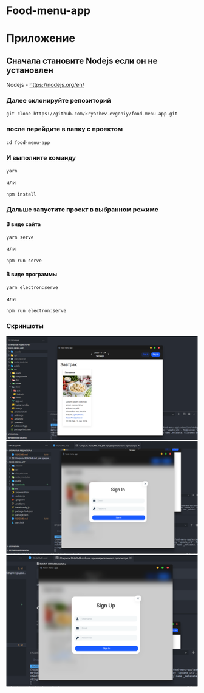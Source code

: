 # Food-menu-app

# Приложение

## Сначала становите Nodejs если он не установлен

Nodejs - https://nodejs.org/en/

### Далее склонируйте репозиторий

```
git clone https://github.com/kryazhev-evgeniy/food-menu-app.git
```

### после перейдите в папку с проектом

```
cd food-menu-app
```

### И выполните команду

```
yarn
```

или

```
npm install
```

### Дальше запустите проект в выбранном режиме

#### В виде сайта

```
yarn serve
```

или

```
npm run serve
```

#### В виде программы

```
yarn electron:serve
```

или

```
npm run electron:serve
```

### Скриншоты

![Alt text](/screnhots/1.png)
![Alt text](/screnhots/2.png)
![Alt text](/screnhots/3.png)
